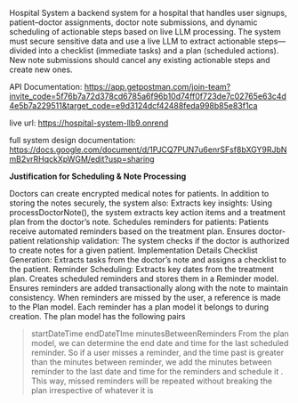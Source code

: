 Hospital System 
 a backend system for a hospital that handles user signups, patient–doctor assignments, doctor note submissions, and dynamic scheduling of actionable steps based on live LLM processing. The system must secure sensitive data and use a live LLM to extract actionable steps—divided into a checklist (immediate tasks) and a plan (scheduled actions). New note submissions should cancel any existing actionable steps and create new ones.


 API Documentation: https://app.getpostman.com/join-team?invite_code=5f76b7a72d378cd6785a6f96b10d74ff0f723de7c02765e63c4d4e5b7a229511&target_code=e9d3124dcf42488feda998b85e83f1ca

 
 live url: https://hospital-system-llb9.onrend

full system design documentation: https://docs.google.com/document/d/1PJCQ7PUN7u6enrSFsf8bXGY9RJbNmB2vrRHqckXpWGM/edit?usp=sharing
 


**Justification for Scheduling & Note Processing**

Doctors can create encrypted medical notes for patients. In addition to storing the notes securely, the system also:
Extracts key insights: Using processDoctorNote(), the system extracts key action items and a treatment plan from the doctor’s note.
Schedules reminders for patients: Patients receive automated reminders based on the treatment plan.
Ensures doctor-patient relationship validation: The system checks if the doctor is authorized to create notes for a given patient.
Implementation Details
Checklist Generation: Extracts tasks from the doctor’s note and assigns a checklist to the patient.
Reminder Scheduling:
Extracts key dates from the treatment plan.
Creates scheduled reminders and stores them in a Reminder model.
Ensures reminders are added transactionally along with the note to maintain consistency.
When reminders are missed by the user, a reference is made to the Plan model. Each reminder has a plan model it belongs to during creation. The plan model has the following pairs 
   > startDateTime
   > endDateTIme
   > minutesBetweenReminders
From the plan model, we can determine the end date and time for the last scheduled reminder. So if a user misses a reminder, and the time past is greater than the minutes between reminder, we add the minutes between reminder to the last date and time for the reminders and schedule it . This way, missed reminders will be repeated without breaking the plan irrespective of whatever it is
